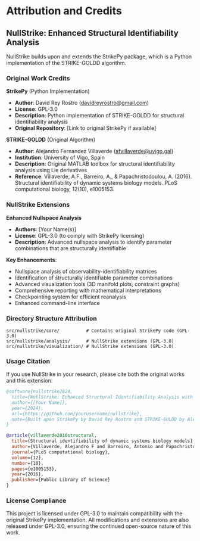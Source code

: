 # Attribution and Credits

## NullStrike: Enhanced Structural Identifiability Analysis

NullStrike builds upon and extends the StrikePy package, which is a Python implementation of the STRIKE-GOLDD algorithm.

### Original Work Credits

**StrikePy** (Python Implementation)
- **Author**: David Rey Rostro (davidreyrostro@gmail.com)  
- **License**: GPL-3.0
- **Description**: Python implementation of STRIKE-GOLDD for structural identifiability analysis
- **Original Repository**: [Link to original StrikePy if available]

**STRIKE-GOLDD** (Original Algorithm)
- **Author**: Alejandro Fernandez Villaverde (afvillaverde@uvigo.gal)
- **Institution**: University of Vigo, Spain
- **Description**: Original MATLAB toolbox for structural identifiability analysis using Lie derivatives
- **Reference**: Villaverde, A.F., Barreiro, A., & Papachristodoulou, A. (2016). Structural identifiability of dynamic systems biology models. PLoS computational biology, 12(10), e1005153.

### NullStrike Extensions

**Enhanced Nullspace Analysis** 
- **Authors**: [Your Name(s)]
- **License**: GPL-3.0 (to comply with StrikePy licensing)
- **Description**: Advanced nullspace analysis to identify parameter combinations that are structurally identifiable

**Key Enhancements**:
- Nullspace analysis of observability-identifiability matrices
- Identification of structurally identifiable parameter combinations
- Advanced visualization tools (3D manifold plots, constraint graphs)
- Comprehensive reporting with mathematical interpretations
- Checkpointing system for efficient reanalysis
- Enhanced command-line interface

### Directory Structure Attribution

```
src/nullstrike/core/          # Contains original StrikePy code (GPL-3.0)
src/nullstrike/analysis/      # NullStrike extensions (GPL-3.0)
src/nullstrike/visualization/ # NullStrike extensions (GPL-3.0)
```

### Usage Citation

If you use NullStrike in your research, please cite both the original works and this extension:

```bibtex
@software{nullstrike2024,
  title={NullStrike: Enhanced Structural Identifiability Analysis with Nullspace Parameter Combinations},
  author={[Your Name]},
  year={2024},
  url={https://github.com/yourusername/nullstrike},
  note={Built upon StrikePy by David Rey Rostro and STRIKE-GOLDD by Alejandro Fernandez Villaverde}
}

@article{villaverde2016structural,
  title={Structural identifiability of dynamic systems biology models},
  author={Villaverde, Alejandro F and Barreiro, Antonio and Papachristodoulou, Antonis},
  journal={PLoS computational biology},
  volume={12},
  number={10},
  pages={e1005153},
  year={2016},
  publisher={Public Library of Science}
}
```

### License Compliance

This project is licensed under GPL-3.0 to maintain compatibility with the original StrikePy implementation. All modifications and extensions are also released under GPL-3.0, ensuring the continued open-source nature of this work.